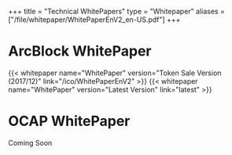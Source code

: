 +++
title = "Technical WhitePapers"
type = "Whitepaper"
aliases = ["/file/whitepaper/WhitePaperEnV2_en-US.pdf"]
+++

# ArcBlock WhitePaper
{{< whitepaper name="WhitePaper" version="Token Sale Version (2017/12)" link="/ico/WhitePaperEnV2" >}}
{{< whitepaper name="WhitePaper" version="Latest Version" link="latest" >}}

# OCAP WhitePaper

Coming Soon

